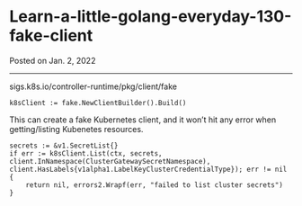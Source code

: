 # Learn-a-little-golang-everyday-130-fake-client

Posted on Jan. 2, 2022

---

sigs.k8s.io/controller-runtime/pkg/client/fake

```
k8sClient := fake.NewClientBuilder().Build()
```

This can create a fake Kubernetes client, and it won’t hit any error when getting/listing Kubenetes resources.

```
secrets := &v1.SecretList{}
if err := k8sClient.List(ctx, secrets, client.InNamespace(ClusterGatewaySecretNamespace), client.HasLabels{v1alpha1.LabelKeyClusterCredentialType}); err != nil {
    return nil, errors2.Wrapf(err, "failed to list cluster secrets")
}
```
